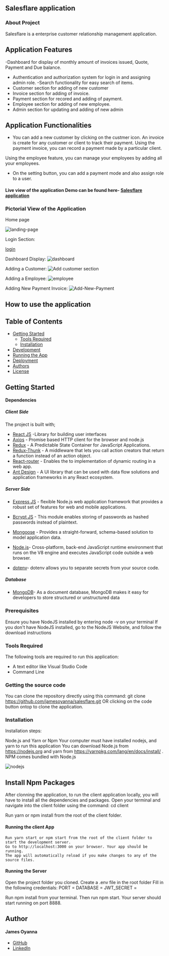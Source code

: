 ## Salesflare application

### About Project
Salesflare is a enterprise customer relationship management application. 

## Application Features
-Dashboard for display of monthly amount of invoices issued, Quote, Payment and Due balance.
- Authentication and authorization system for login in and assigning admin role.
-Search functionality for easy search of items.
- Customer section for adding of new customer
- Invoice section for adding of invoice.
- Payment section for recored and adding of payment.
- Employee section for adding of new employee.
- Admin section for updating and adding of new admin

## Application Functionalities
- You can add a new customer by clicking on the custmer icon. An invoice is create for any customer or client to track their payment. Using the payment invoice, you can record a payment made by a particular client.

Using the employee feature, you can manage your employees by adding all your employees.

- On the setting button, you can add a payment mode and also assign role to a user.




#### Live view of the application Demo can be found here- [Salesflare application](https://salesfla)

### Pictorial View of the Application

Home page

![landing-page](https://user-images.githubusercontent.com/26815113/155301682-8ee0897e-5658-4108-8727-539f61e83a30.PNG)




Login Section:

[login](https://user-images.githubusercontent.com/26815113/155302086-f9d83015-fb6d-49c3-86a3-81aec3cd04fd.PNG)




Dashboard Display: 
![dashboard](https://user-images.githubusercontent.com/26815113/155302739-c28cebb5-9043-4748-82da-96f3a5272267.PNG)




Adding a Customer:
![Add customer section](https://user-images.githubusercontent.com/26815113/155303168-5511fe46-485f-46ef-88da-073c8ae184d0.PNG)


Adding a Employee:
![employee](https://user-images.githubusercontent.com/26815113/155303536-b7d85f1d-742b-4956-a96b-76b6beeeeb53.PNG)

Adding New Payment Invoice:
![Add-New-Payment](https://user-images.githubusercontent.com/26815113/155303877-2a1deb79-f062-4fcb-8f9c-a7ac5e6f8007.PNG)


## How to use the application

## Table of Contents
- [Getting Started](#getting-started)
	- [Tools Required](#tools-required)
	- [Installation](#installation)
- [Development](#development)
- [Running the App](#running-the-app)
- [Deployment](#deployment)
- [Authors](#authors)
- [License](#license)

## Getting Started

#### Dependencies
##### Client Side

The project is built with;
* [React JS](https://beta.reactjs.org/) -Library for building user interfaces
* [Axios](https://axios-http.com) - Promise based HTTP client for the browser and node.js
* [Redux](https://redux.js.org/) - A Predictable State Container for JavaScript Applications.
* [Redux-Thunk](https://www.npmjs.com/package/redux-thunk) - A middleware that lets you call action creators that return a function instead of an action object.
* [React-router](https://reactrouter.com) - Enables the to implementation of dynamic routing in a web app.
* [Ant Design](https://ant.design) - A UI library that can be used with data flow solutions and application frameworks in any React ecosystem.


##### Server Side
* [Express JS](https://expressjs.com/) - flexible Node.js web application framework that provides a robust set of features for web and mobile applications.
* [Bcrypt JS](https://www.npmjs.com/package/bcrypt) - This module enables storing of passwords as hashed passwords instead of plaintext.
* [Mongoose](https://mongoosejs.com) - Provides a straight-forward, schema-based solution to model application data.
* [Node.js](https://nodejs.org/en)- Cross-platform, back-end JavaScript runtime environment that runs on the V8 engine and executes JavaScript code outside a web browser.

* [dotenv](https://www.npmjs.com/package/dotenv)- dotenv allows you to separate secrets from your source code.

##### Database
* [MongoDB](https://www.mongodb.com)- As a document database, MongoDB makes it easy for developers to store structured or unstructured data

 
### Prerequisites
Ensure you have NodeJS installed by entering node -v on your terminal If you don't have NodeJS installed, go to the NodeJS Website, and follow the download instructions


### Tools Required
The following tools are required to run this application:

* A text editor like Visual Studio Code
* Command Line

### Getting the source code
You can clone the repository directly using this command:
git clone https://github.com/jamesoyanna/salesflare.git
OR clicking on the code button ontop to clone the application.

### Installation
Installation steps:

Node.js and Yarn or Npm
Your computer must have installed nodejs, and yarn to run this application You can download Node.js from https://nodejs.org and yarn from https://yarnpkg.com/lang/en/docs/install/ . NPM comes bundled with Node.js

![nodejs](https://user-images.githubusercontent.com/26815113/132867561-bf2ec1a2-cd63-461f-95dd-e95c1c6676c7.PNG)

## Install Npm Packages
After clonning the application, to run the client application locally, you will have to install all the dependencies and packages. 
Open your terminal and navigate into the client folder using the command:
cd client

 Run yarn or npm install from the root of the client folder.


#### Running the client App

  ``` 
Run yarn start or npm start from the root of the client folder to start the development server. 
Go to http://localhost:3000 on your browser. Your app should be running.
The app will automatically reload if you make changes to any of the source files.
  ```

#### Running the Server
Open the project folder you cloned. 
Create a .env file in the root folder
Fill in the following credentials:
PORT = 
DATABASE =
JWT_SECRET =

Run npm install from your terminal.
Then run npm start. 
Your server should start running on port 8888.

## Author

#### James Oyanna
* [GitHub](https://github.com/jamesoyanna)
* [LinkedIn](https://www.linkedin.com/in/jamesoyanna)


